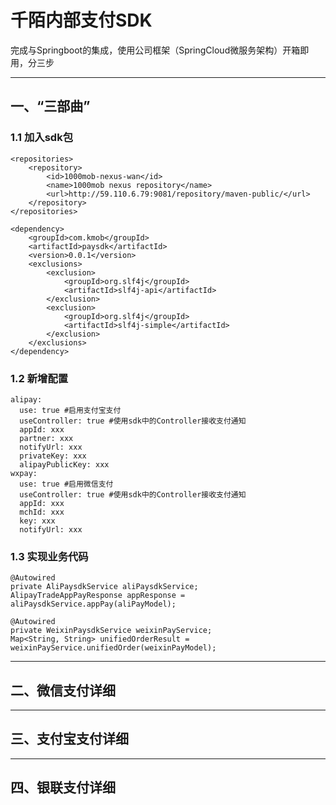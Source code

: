 # 千陌内部支付SDK

完成与Springboot的集成，使用公司框架（SpringCloud微服务架构）开箱即用，分三步


---
## 一、“三部曲”
### 1.1 加入sdk包

```
<repositories>
	<repository>
		<id>1000mob-nexus-wan</id>
		<name>1000mob nexus repository</name>
		<url>http://59.110.6.79:9081/repository/maven-public/</url>
	</repository>
</repositories>

<dependency>
	<groupId>com.kmob</groupId>
	<artifactId>paysdk</artifactId>
	<version>0.0.1</version>
	<exclusions>
		<exclusion>
			<groupId>org.slf4j</groupId>
			<artifactId>slf4j-api</artifactId>
		</exclusion>
		<exclusion>
			<groupId>org.slf4j</groupId>
			<artifactId>slf4j-simple</artifactId>
		</exclusion>
	</exclusions>
</dependency>
```

### 1.2 新增配置

```
alipay:
  use: true #启用支付宝支付
  useController: true #使用sdk中的Controller接收支付通知
  appId: xxx
  partner: xxx
  notifyUrl: xxx
  privateKey: xxx
  alipayPublicKey: xxx
wxpay:
  use: true #启用微信支付
  useController: true #使用sdk中的Controller接收支付通知
  appId: xxx
  mchId: xxx
  key: xxx
  notifyUrl: xxx
```

### 1.3 实现业务代码
```
@Autowired
private AliPaysdkService aliPaysdkService;
AlipayTradeAppPayResponse appResponse = aliPaysdkService.appPay(aliPayModel);
```

```
@Autowired
private WeixinPaysdkService weixinPayService;
Map<String, String> unifiedOrderResult = weixinPayService.unifiedOrder(weixinPayModel);
```

---

## 二、微信支付详细


---

## 三、支付宝支付详细


---

## 四、银联支付详细